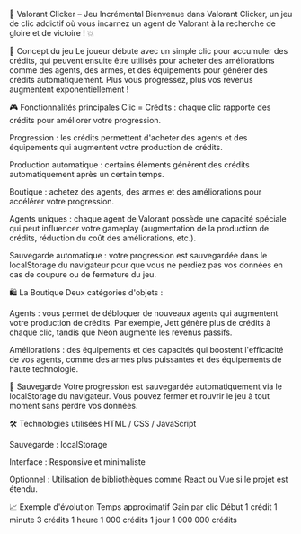 🎯 Valorant Clicker – Jeu Incrémental
Bienvenue dans Valorant Clicker, un jeu de clic addictif où vous incarnez un agent de Valorant à la recherche de gloire et de victoire ! 💥

🚀 Concept du jeu
Le joueur débute avec un simple clic pour accumuler des crédits, qui peuvent ensuite être utilisés pour acheter des améliorations comme des agents, des armes, et des équipements pour générer des crédits automatiquement. Plus vous progressez, plus vos revenus augmentent exponentiellement !

🎮 Fonctionnalités principales
Clic = Crédits : chaque clic rapporte des crédits pour améliorer votre progression.

Progression : les crédits permettent d'acheter des agents et des équipements qui augmentent votre production de crédits.

Production automatique : certains éléments génèrent des crédits automatiquement après un certain temps.

Boutique : achetez des agents, des armes et des améliorations pour accélérer votre progression.

Agents uniques : chaque agent de Valorant possède une capacité spéciale qui peut influencer votre gameplay (augmentation de la production de crédits, réduction du coût des améliorations, etc.).

Sauvegarde automatique : votre progression est sauvegardée dans le localStorage du navigateur pour que vous ne perdiez pas vos données en cas de coupure ou de fermeture du jeu.

🛍️ La Boutique
Deux catégories d'objets :

Agents : vous permet de débloquer de nouveaux agents qui augmentent votre production de crédits. Par exemple, Jett génère plus de crédits à chaque clic, tandis que Neon augmente les revenus passifs.

Améliorations : des équipements et des capacités qui boostent l'efficacité de vos agents, comme des armes plus puissantes et des équipements de haute technologie.

💾 Sauvegarde
Votre progression est sauvegardée automatiquement via le localStorage du navigateur. Vous pouvez fermer et rouvrir le jeu à tout moment sans perdre vos données.

🛠️ Technologies utilisées
HTML / CSS / JavaScript

Sauvegarde : localStorage

Interface : Responsive et minimaliste

Optionnel : Utilisation de bibliothèques comme React ou Vue si le projet est étendu.

📈 Exemple d'évolution
Temps approximatif	Gain par clic
Début	1 crédit
1 minute	3 crédits
1 heure	1 000 crédits
1 jour	1 000 000 crédits
